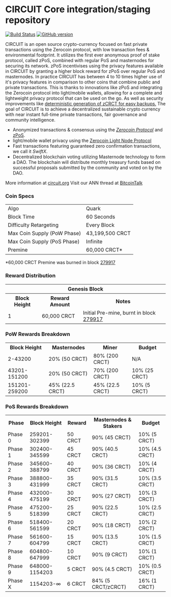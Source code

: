 CIRCUIT Core integration/staging repository
=====================================

[![Build Status](https://travis-ci.org/CircuitProject/Circuit-Project.svg?branch=master)](https://travis-ci.org/CircuitProject/Circuit-Project) [![GitHub version](https://badge.fury.io/gh/CIRCUIT-Project%2FCIRCUIT.svg)](https://badge.fury.io/gh/CIRCUIT-Project%2FCIRCUIT)

CIRCUIT is an open source crypto-currency focused on fast private transactions using the Zerocoin protocol, with low transaction fees & environmental footprint.  It utilizes the first ever anonymous proof of stake protocol, called zPoS, combined with regular PoS and masternodes for securing its network. zPoS incentivises using the privacy features available in CIRCUIT by granting a higher block reward for zPoS over regular PoS and masternodes. In practice CIRCUIT has between 4 to 10 times higher use of it's privacy features in comparison to other coins that combine public and private transactions. This is thanks to innovations like zPoS and integrating the Zerocoin protocol into light/mobile wallets, allowing for a complete and lightweight privacy protocol that can be used on the go. As well as security improvements like [deterministic generation of zCRCT for easy backups.](https://www.reddit.com/r/circuit/comments/8gbjf7/how_to_use_deterministic_zerocoin_generation/)
The goal of CIRCUIT is to achieve a decentralized sustainable crypto currency with near instant full-time private transactions, fair governance and community intelligence.
- Anonymized transactions & consensus using the [_Zerocoin Protocol_](http://www.circuit.org/zcrct) and [zPoS](https://circuit.org/zpos/).
- light/mobile wallet privacy using the [Zerocoin Light Node Protocol](https://circuit.org/wp-content/uploads/2018/11/Zerocoin_Light_Node_Protocol.pdf)
- Fast transactions featuring guaranteed zero confirmation transactions, we call it _SwiftX_.
- Decentralized blockchain voting utilizing Masternode technology to form a DAO. The blockchain will distribute monthly treasury funds based on successful proposals submitted by the community and voted on by the DAO.

More information at [circuit.org](http://www.circuit.org) Visit our ANN thread at [BitcoinTalk](http://www.bitcointalk.org/index.php?topic=1262920)

### Coin Specs
<table>
<tr><td>Algo</td><td>Quark</td></tr>
<tr><td>Block Time</td><td>60 Seconds</td></tr>
<tr><td>Difficulty Retargeting</td><td>Every Block</td></tr>
<tr><td>Max Coin Supply (PoW Phase)</td><td>43,199,500 CRCT</td></tr>
<tr><td>Max Coin Supply (PoS Phase)</td><td>Infinite</td></tr>
<tr><td>Premine</td><td>60,000 CRCT*</td></tr>
</table>

*60,000 CRCT Premine was burned in block [279917](http://www.presstab.pw/phpexplorer/CIRCUIT/block.php?blockhash=206d9cfe859798a0b0898ab00d7300be94de0f5469bb446cecb41c3e173a57e0)

### Reward Distribution

<table>
<th colspan=4>Genesis Block</th>
<tr><th>Block Height</th><th>Reward Amount</th><th>Notes</th></tr>
<tr><td>1</td><td>60,000 CRCT</td><td>Initial Pre-mine, burnt in block <a href="http://www.presstab.pw/phpexplorer/CIRCUIT/block.php?blockhash=206d9cfe859798a0b0898ab00d7300be94de0f5469bb446cecb41c3e173a57e0">279917</a></td></tr>
</table>

### PoW Rewards Breakdown

<table>
<th>Block Height</th><th>Masternodes</th><th>Miner</th><th>Budget</th>
<tr><td>2-43200</td><td>20% (50 CRCT)</td><td>80% (200 CRCT)</td><td>N/A</td></tr>
<tr><td>43201-151200</td><td>20% (50 CRCT)</td><td>70% (200 CRCT)</td><td>10% (25 CRCT)</td></tr>
<tr><td>151201-259200</td><td>45% (22.5 CRCT)</td><td>45% (22.5 CRCT)</td><td>10% (5 CRCT)</td></tr>
</table>

### PoS Rewards Breakdown

<table>
<th>Phase</th><th>Block Height</th><th>Reward</th><th>Masternodes & Stakers</th><th>Budget</th>
<tr><td>Phase 0</td><td>259201-302399</td><td>50 CRCT</td><td>90% (45 CRCT)</td><td>10% (5 CRCT)</td></tr>
<tr><td>Phase 1</td><td>302400-345599</td><td>45 CRCT</td><td>90% (40.5 CRCT)</td><td>10% (4.5 CRCT)</td></tr>
<tr><td>Phase 2</td><td>345600-388799</td><td>40 CRCT</td><td>90% (36 CRCT)</td><td>10% (4 CRCT)</td></tr>
<tr><td>Phase 3</td><td>388800-431999</td><td>35 CRCT</td><td>90% (31.5 CRCT)</td><td>10% (3.5 CRCT)</td></tr>
<tr><td>Phase 4</td><td>432000-475199</td><td>30 CRCT</td><td>90% (27 CRCT)</td><td>10% (3 CRCT)</td></tr>
<tr><td>Phase 5</td><td>475200-518399</td><td>25 CRCT</td><td>90% (22.5 CRCT)</td><td>10% (2.5 CRCT)</td></tr>
<tr><td>Phase 6</td><td>518400-561599</td><td>20 CRCT</td><td>90% (18 CRCT)</td><td>10% (2 CRCT)</td></tr>
<tr><td>Phase 7</td><td>561600-604799</td><td>15 CRCT</td><td>90% (13.5 CRCT)</td><td>10% (1.5 CRCT)</td></tr>
<tr><td>Phase 8</td><td>604800-647999</td><td>10 CRCT</td><td>90% (9 CRCT)</td><td>10% (1 CRCT)</td></tr>
<tr><td>Phase 9</td><td>648000-1154203</td><td>5 CRCT</td><td>90% (4.5 CRCT)</td><td>10% (0.5 CRCT)</td></tr>
<tr><td>Phase X</td><td>1154203-∞</td><td>6 CRCT</td><td>84% (5 CRCT/zCRCT)</td><td>16% (1 CRCT)</td></tr>
</table>
